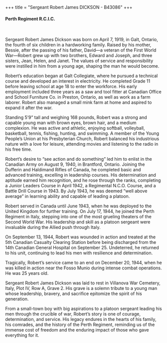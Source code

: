 +++
title = "Sergeant Robert James DICKSON - B43086"
+++

#### Perth Regiment R.C.I.C.
<br>


Sergeant Robert James Dickson was born on April 7, 1919, in Galt, Ontario, the fourth of six children in a hardworking family. Raised by his mother, Bessie, after the passing of his father, David—a veteran of the First World War—Robert grew up with two brothers, Edward and Joseph, and three sisters, Jean, Helen, and Janet. The values of service and responsibility were instilled in him from a young age, shaping the man he would become.

Robert’s education began at Galt Collegiate, where he pursued a technical course and developed an interest in electricity. He completed Grade 11 before leaving school at age 18 to enter the workforce. 
His early employment included three years as a saw and tool fitter at Canadian Office and School Furniture Co. in Preston, Ontario, as well as work as a farm laborer. Robert also managed a small mink farm at home and aspired to expand it after the war.

Standing 5’9” tall and weighing 168 pounds, Robert was a strong and capable young man with brown eyes, brown hair, and a medium complexion. He was active and athletic, enjoying softball, volleyball, basketball, tennis, fishing, hunting, and swimming. 
A member of the Young People’s Union at his Presbyterian Church, Robert balanced his industrious nature with a love for leisure, attending movies and listening to the radio in his free time.

Robert’s desire to “see action and do something” led him to enlist in the Canadian Army on August 9, 1940, in Brantford, Ontario. Joining the Dufferin and Haldimand Rifles of Canada, he completed basic and advanced training, excelling in leadership courses. 
His determination and aptitude earned him recognition, and he rose through the ranks, completing a Junior Leaders Course in April 1942, a Regimental N.C.O. Course, and a Battle Drill Course in 1943. By July 1943, he was deemed “well above average” in learning ability and capable of leading a platoon.

Robert served in Canada until June 1943, when he was deployed to the United Kingdom for further training. 
On July 17, 1944, he joined the Perth Regiment in Italy, stepping into one of the most grueling theaters of the Second World War. His leadership and skill as a platoon sergeant were invaluable during the Allied push through Italy.

On September 13, 1944, Robert was wounded in action and treated at the 5th Canadian Casualty Clearing Station before being discharged from the 14th Canadian General Hospital on September 25. Undeterred, he returned to his unit, continuing to lead his men with resilience and determination.

Tragically, Robert’s service came to an end on December 20, 1944, when he was killed in action near the Fosso Munio during intense combat operations. 
He was 25 years old.

Sergeant Robert James Dickson was laid to rest in Villanova War Cemetery, Italy, Plot IV, Row A, Grave 2. His grave is a solemn tribute to a young man whose leadership, bravery, and sacrifice epitomize the spirit of his generation.

From a small-town boy with big aspirations to a platoon sergeant leading his men through the crucible of war, Robert’s story is one of courage, determination, and service. 
His legacy endures in the hearts of his family, his comrades, and the history of the Perth Regiment, reminding us of the immense cost of freedom and the enduring impact of those who gave everything for it.

